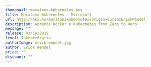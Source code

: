 ```yaml
---
thumbnail: maratona-kubernetes.png
title: Maratona Kubernetes - Microsoft
url: http://aka.ms/maratonakubernetes?origin=CursosErickWendel
description: Aprenda Docker e Kubernetes from Zero to Hero!
message: ""
release: 03/14/2019
level: Intermediário
authorImage: erick-wendel.jpg
author: Erick Wendel
price: ""
discount: ""
---
```


